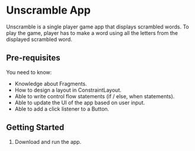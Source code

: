 Unscramble App
===================================


Unscramble is  a single player game app that displays scrambled words. To play the game, player has
to make a word using all the letters from the displayed scrambled word.




Pre-requisites
--------------

You need to know:
- Knowledge about Fragments.
- How to design a layout in ConstraintLayout.
- Able to write control flow statements (if / else, when statements).
- Able to update the UI of the app based on user input.
- Able to add a click listener to a Button.


Getting Started
---------------

1. Download and run the app.



